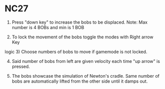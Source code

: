 # NC27
1) Press "down key" to increase the bobs to be displaced.
Note: Max number is 4 BOBs and min is 1 BOB

2) To lock the movement of the bobs toggle the modes with Right arrow Key

logic
3) Choose numbers of bobs to move if gamemode is not locked.

4) Said number of bobs from left are given velocity each time "up arrow" is pressed.
  
5) The bobs showcase the simulation of Newton's cradle. Same number of bobs are automatically lifted from the other side until it damps out.
